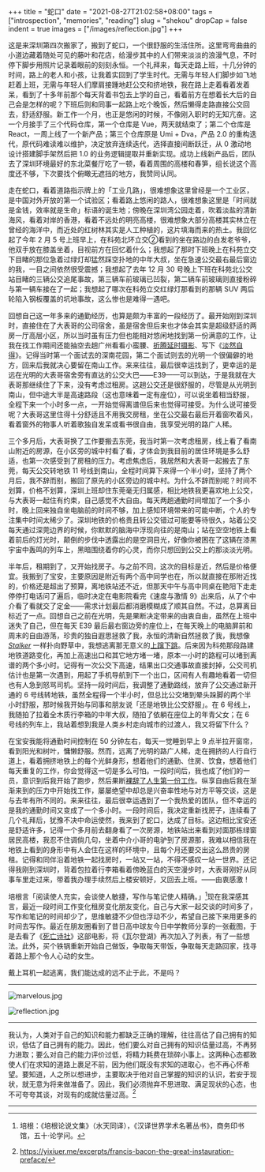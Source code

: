 +++
title = "蛇口"
date = "2021-08-27T21:02:58+08:00"
tags = ["introspection", "memories", "reading"]
slug = "shekou"
dropCap = false
indent = true
images = ["/images/reflection.jpg"]
+++

这是来深圳第四次搬家了，搬到了蛇口，一个很舒服的生活住所。这里弯弯曲曲的小道边藏着随处可见的藤叶和花店，给漫步其中的人们带来淡淡的浪漫气息，不时停下脚步用照片记录着眼前的刻刻永恒。一个礼拜来，每天走路上班，十几分钟的时间，路上的老人和小孩，让我着实回到了学生时代。无需与年轻人们脚步如飞地赶着上班，无需与年轻人们摩肩接踵地赶公交和挤地铁，我在路上走着看着发着呆，看到了十多年前那个每天背着书包去上学的自己，看着前方在想着长大后的自己会是怎样的呢？下班后则和同事一起路上吃个晚饭，然后懒得走路直接公交回去，舒适舒服。新工作一个月，也正是悠闲的时候，不像刚入职时的无知亢奋。这一个月接手了三个代码仓库，第一个仓库是 Vue，两天就结束了；第二个仓库是 React，一周上线了一个新产品；第三个仓库原是 Umi + Dva，产品 2.0 的重构迭代，原代码难读难以维护，决定放弃连续迭代，选择直接间断跃迁，从 0 激动地设计搭建脚手架然后把 1.0 的业务逻辑提取并重新实现。成功上线新产品后，团队去了深圳环境最好的东北菜餐厅吃了一顿，看着周围的高楼和春笋，组长说这个高度还不够，下次要找个俯瞰无遮挡的地方，我赞同认同。

走在蛇口，看着道路指示牌上的「工业几路」，很难想象这里曾经是一个工业区，是中国对外开放的第一个试验区；看着路上悠闲的路人，很难想象这里是「时间就是金钱，效率就是生命」标语的诞生地；傍晚在深圳湾公园走着，吹着淡盐的清新海风，看着对岸的香港，看着不远处的明亮高楼，很难想象大部分高楼其实林立在曾经的海洋中，而近处的红树林其实是人工种植的，这片填海而来的热土。我回忆起了今年 2 月 5 号上班早上，在科苑北环立交②看到的坐在路边的白发老爷爷，他双手放在膝盖坐着，目视前方在回忆着什么；我想起了那时下班晚上在科苑立交下目睹的那位急着过绿灯却猛然踩空扑地的中年大叔，坐在急速公交最右最后窗边的我，一目之间依然很受震撼；我想起了去年 12 月 30 号晚上下班在科苑北公交站目睹的三辆公交追尾事故，第三辆车前玻璃已凹裂，第二辆车前玻璃则直接粉碎与第一辆车接在了一起；我想起了哪次在科苑立交红绿灯那看到的那辆 SUV 两后轮陷入钢板覆盖的坑地事故，这么惨也是难得一遇吧。

回想自己这一年多来的通勤经历，也算是颇为丰富的一段经历了。最开始刚到深圳时，直接住在了大表哥的公司宿舍，虽是宿舍但后来也才体会其实是超级舒适的两房一厅高层小区，所以当时虽有压力但也能相对悠闲地找到第一份满意的工作，让我在找工作期间还能抽空去趟广州看看小蛮腰、[折腾延时摄影](/tech/timelapse-with-raspi/)、写下《[淡然自得](/life/zen/)》。记得当时第一个面试去的深南花园，第二个面试则去的光明一个很偏僻的地方，回来后我就决心要留在南山工作。来来往往，最后很幸运找到了，更幸运的是远在光明的大表哥宿舍旁有直达的公交大巴——E39——可以到达，于是我就在大表哥那继续住了下来，没有考虑过租房。这趟公交还是很舒服的，尽管是从光明到南山，但中途大半是高速路段（这也意味着一定有座位），可以说坐着相当舒服，全程下来一个小时多一点，一开始觉得离谱但后来也觉得可接受。为什么说可接受呢？大表哥这里住得十分舒适且不用我交房租，坐在公交最右最后开着窗吹着风，看着窗外的物事人听着歌独自发呆或看书很自由，我享受光明的路广人稀。

三个多月后，大表哥换了工作要搬去东莞，我当时第一次考虑租房，线上看了看南山附近的房源，在小区旁的城中村看了看，才体会到我目前的居住环境是多么舒适，也第一次感受到了房租的压力。考虑焦虑后，我居然和大表哥一起搬去了东莞，每天公交转地铁 11 号线到南山，全程时间算下来得一个半小时，坚持了两个月后，我不辞而别，搬回了原先的小区旁边的城中村。为什么不辞而别呢？时间不划算，价格不划算，深圳上班却住东莞毫无归属感，相比地铁我更喜欢地上公交，与大表哥一起住有约束，自己感觉不大自由。每天两趟通勤时间增加了一个多小时，晚上回来独自坐电脑前的时间不够，加上感知环境带来的可能中断，个人的专注集中时间太稀少了。深圳地铁的价格贵且转公交错过可能要等待很久，站着公交每天通过深莞边界的时候，你默默的脑海中浮现向往的是南山；站在空空地铁上看着前后的灯光时，颠倒的步伐中透露出的是空洞目光，好像你被困在了这辆在漆黑宇宙中轰鸣的列车上，黑暗围绕着你的心灵，而你只想回到公交上的那淡淡光明。

半年后，租期到了，又开始找房子。与之前不同，这次的目标是近，然后是价格便宜。我搬到了宝安，主要原因是附近有两个高中同学也在，所以就直接在那附近找的，价格还是超出了预算，离地铁站还不近，但那天中午与高中同桌在艳阳下走走停停打电话问了遍后，临时决定在电影院看完《速度与激情 9》出来后，从了个中介看了看就交了定金——需求计划最后都消磨模糊成了顺其自然。不过，总算离目标近了一点。回想自己之前在光明，先是果断决定带来的由衷自由，虽然在上班中迷失了自己，但在每天 E39 最后最右窗边旁的座位上，在每天晚上的电脑屏前和周末的自由游荡，珍贵的独自遐思拯救了我，永恒的清新自然拯救了我，我想像 [_Stalker_](/life/stalker/) 一样扑向野草中，我想逃离那无意义的[上蹿下跳](/life/upside-down/)。后来因为科苑那段路建地铁道路变化，再加上高速出口和其它地方堵一堵，原本一小时的路程可以堵到离谱的两个多小时。记得有一次公交下高速，结果出口交通事故直接封掉，公交司机估计也是第一次遇到，用起了手机导航到下一个出口，区间有人有趣地看着一切但也有人急到怒骂司机。坚持一段时间后，我调整了通勤路线，放弃了公交通过新开通的 6 号线转地铁，虽然全程得一个半小时，但总比公交堵到晕头跺脚的两个半小时舒服，那时候我开始与同事和朋友说「还是地铁比公交舒服」。在 6 号线上，我随拍了拉着全木质行李箱的中年大叔，随拍了依躺在座位上的年青父女；在 6 号线的列车上，我站着想到我是人类乡村走向城市的过渡人，我又将留下什么？

在宝安我能将通勤时间控制在 50 分钟左右，每天一觉睡到早上 9 点半拉开窗帘，看到阳光和树叶，慵懒舒服。然而，远离了光明的路广人稀，走在拥挤的人行自行道上，看着拥挤地铁上的每个光鲜身形，想着他们的通勤、住房、饮食，想着他们每天重复的工作，你会觉得这一切是多么可怕。一段时间后，我也成了他们的一员，意识到后我开始了跑步，然后果断[裸辞了人生第一份工作](/life/resigned-my-first-job/)。纵享自由后我在渐渐来到的压力中开始找工作，屡屡绝望中却总是兴奋率性地与对方平等交谈，这是与去年有所不同的。来来往往，最后很幸运遇到了一个我热爱的团队，但不幸运的是我的通勤时间又变成了一个多小时。一段时间后，我决定重新找房子，连续看了几个礼拜后，犹豫不决中命运使然，我来到了蛇口，达成了目标。这边相比宝安还是舒适许多，记得一个多月前去翻身看了一次房源，地铁站出来看到对面那栋绿窗居民高楼，我忍不住调倘几句，坐着中介小哥的电驴到了房源那，我难以相信我在地铁上看到的身形中有人会住在这样的环境中，且每个月还要交出这么昂贵的房租。记得和同伴沿着地铁一起找房时，一站又一站，不得不感叹一站一世界。还记得我刚到深圳时，背着包拉着行李箱看着傍晚蓝白的天空漫步时，大表哥刚好从同事车里走过来，带着我办理手续然后上楼安顿好，又回去上班。——由衷感激！

培根言「阅读使人充实，会谈使人敏捷，写作与笔记使人精确。」[^1]现在我深感其言，最近一段时间工作变化租房变化朋友变化，自己与大家一起交谈的时间多了，写作和笔记的时间却少了，思维敏捷不少但也浮动不少，希望自己接下来用更多的时间去写作。最近在朋友圈看到了昔日高中球友今日中学教师分享的一张截图，于是去看了《[死亡诗社](https://zh.wikipedia.org/wiki/死亡诗社)》这部电影，将《瓦尔登湖》再次加入了列表，有了一些想法。此外，买个铁锅重新开始自己做饭，争取每天带饭，争取每天走路回家，找寻着路上那个令人心动的女生。

戴上耳机一起逃离，我们能达成的远不止于此，不是吗？

---

![marvelous.jpg](/images/marvelous.jpg "彩彻区明")

![reflection.jpg](/images/reflection.jpg "所谓伊人 在水一方")

---

我认为，人类对于自己的知识和能力都缺乏正确的理解，往往高估了自己拥有的知识，低估了自己拥有的能力。因此，他们要么对自己拥有的知识估量过高，不再努力进取；要么对自己的能力评价过低，将精力耗费在琐碎小事上。这两种心态都致使人们在求知的道路上裹足不前，因为他们既没有求知的进取心，也不再心怀希望。要知道，人之所以想进步，主要取决于他对自己掌握的知识的认识，若安于现状，就无意为将来做准备了。因此，我们必须抛弃不思进取、满足现状的心态，也不可夸夸其谈，对现有的成就估量过高。[^2]

---

[^1]: 培根：《培根论说文集》（水天同译），《汉译世界学术名著丛书》，商务印书馆，五十·论学问。
[^2]: https://yixiuer.me/excerpts/francis-bacon-the-great-instauration-preface/
